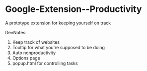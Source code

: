 Google-Extension--Productivity
==============================

A prototype extension for keeping yourself on track

DevNotes:
1. Keep track of websites 
2. Tooltip for what you're supposed to be doing 
3. Auto nonproductivity 
4. Options page 
5. popup.html for controlling tasks 